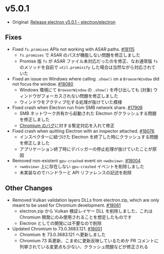 # v5.0.1

* Original: [Release electron v5.0.1 - electron/electron](https://github.com/electron/electron/releases/tag/v5.0.1)

## Fixes

* Fixed `fs.promises` APIs not working with ASAR paths. [#18115](https://github.com/electron/electron/pull/18115)
  * `fs.promises` で ASAR のパスが機能しない問題を修正しました
  * Promise 版 `fs` が ASAR ファイル未対応だったのを修正、なお通常版 `fs` のメソッドを自前で `util.promisify` した場合は当然ながら対応されていた
* Fixed an issue on Windows where calling `.show()` on a `BrowserWindow` did not focus the window. [#18080](https://github.com/electron/electron/pull/18080)
  * Windows 環境にて `BrowserWindow` の `.show()` を呼び出しても (対象) ウィンドウがフォーカスされない問題を修正しました
  * ウィンドウをアクティブ化する処理が抜けていた模様
* Fixed crash when Electron run from SMB network share. [#17908](https://github.com/electron/electron/pull/17908)
  * SMB ネットワーク共有から起動された Electron がクラッシュする問題を修正しました
  * [Chromium のバグ](https://bugs.chromium.org/p/chromium/issues/detail?id=932935)に対する暫定対応を入れて修正
* Fixed crash when quitting Electron with an inspector attached. [#18076](https://github.com/electron/electron/pull/18076)
  * インスペクターに紐づけた Electron を終了した時にクラッシュする問題を修正しました
  * アプリケーション終了時にデバッガーの停止処理が抜けていたことが原因
* Removed non-existent `gpu-crashed` event on `<webview>`. [#18004](https://github.com/electron/electron/pull/18004)
  * `<webview>` 上に存在しない `gpu-crashed` イベントを削除しました
  * 未実装なのでハンドラーと API リファレンスの記述を削除

## Other Changes

* Removed Vulkan validation layers DLLs from electron.zip, which are only meant to be used for Chromium development. [#18061](https://github.com/electron/electron/pull/18061)
  * electron.zip から Vulkan 検証レイヤー DLL を削除しました、これは Chromium 開発にのみ使用されることを想定したものです
  * Electron としての開発には不要なので削除
* Updated Chromium to 73.0.3683.121. [#18001](https://github.com/electron/electron/pull/18001)
  * Chromium を 73.0.3683.121 へ更新しました
  * Chromium 73 系更新、こまめに更新反映しているためか PR コメントに列挙されている変更点も少ない、クラッシュ問題などが修正される
